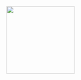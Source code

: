 
<div align="center">
  <a href="https://github.com/edielbrito">
  <img height="180em" src="https://github-readme-stats.vercel.app/api?username=edielbrito&show_icons=true&theme=dark&include_all_commits=true&count_private=true"/>
  </div>
